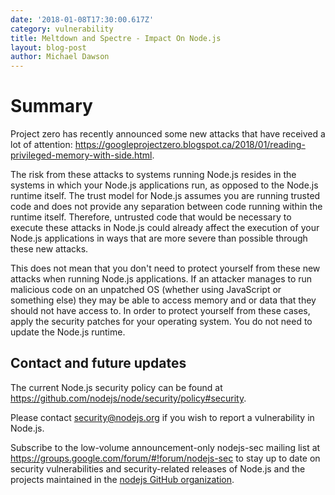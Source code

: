 ```yaml
---
date: '2018-01-08T17:30:00.617Z'
category: vulnerability
title: Meltdown and Spectre - Impact On Node.js
layout: blog-post
author: Michael Dawson
---
```


# Summary

Project zero has recently announced some new attacks that have received a
lot of attention:
https://googleprojectzero.blogspot.ca/2018/01/reading-privileged-memory-with-side.html.

The risk from these attacks to systems running Node.js resides in the
systems in which your Node.js applications run, as opposed to the
Node.js runtime itself. The trust model for Node.js assumes you are
running trusted code and does not provide any separation between code
running within the runtime itself. Therefore, untrusted code that
would be necessary to execute these attacks in Node.js could already
affect the execution of your Node.js applications in ways that
are more severe than possible through these new attacks.

This does not mean that you don't need to protect yourself from
these new attacks when running Node.js applications. If an attacker
manages to run malicious code on an unpatched OS (whether using
JavaScript or something else) they may be able to access memory and or
data that they should not have access to. In order to protect yourself
from these cases, apply the security patches for your operating
system. You do not need to update the Node.js runtime.

## Contact and future updates

The current Node.js security policy can be found at https://github.com/nodejs/node/security/policy#security.

Please contact security@nodejs.org if you wish to report a vulnerability in Node.js.

Subscribe to the low-volume announcement-only nodejs-sec mailing list at
https://groups.google.com/forum/#!forum/nodejs-sec to stay up to date
on security vulnerabilities and security-related releases of Node.js and
the projects maintained in the [nodejs GitHub organization](https://github.com/nodejs/).
